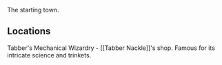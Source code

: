 The starting town.

## Locations
Tabber's Mechanical Wizardry - [[Tabber Nackle]]'s shop. Famous for its intricate science and trinkets.